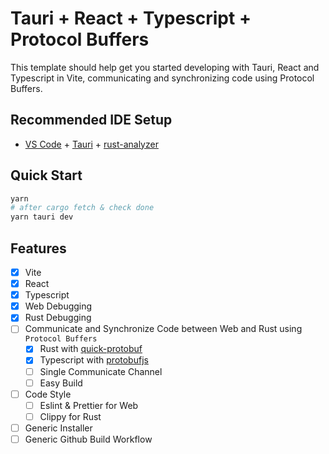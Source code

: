 # Tauri + React + Typescript + Protocol Buffers

This template should help get you started developing with Tauri, React and Typescript in Vite, communicating and synchronizing code using Protocol Buffers.

## Recommended IDE Setup

- [VS Code](https://code.visualstudio.com/) + [Tauri](https://marketplace.visualstudio.com/items?itemName=tauri-apps.tauri-vscode) + [rust-analyzer](https://marketplace.visualstudio.com/items?itemName=rust-lang.rust-analyzer)

## Quick Start

```bash
yarn
# after cargo fetch & check done
yarn tauri dev
```

## Features
- [x] Vite
- [x] React
- [x] Typescript
- [x] Web Debugging
- [x] Rust Debugging
- [ ] Communicate and Synchronize Code between Web and Rust using `Protocol Buffers`
  - [x] Rust with [quick-protobuf](https://github.com/tafia/quick-protobuf)
  - [x] Typescript with [protobufjs](https://github.com/protobufjs/protobuf.js)
  - [ ] Single Communicate Channel
  - [ ] Easy Build
- [ ] Code Style
  - [ ] Eslint & Prettier for Web
  - [ ] Clippy for Rust
- [ ] Generic Installer
- [ ] Generic Github Build Workflow